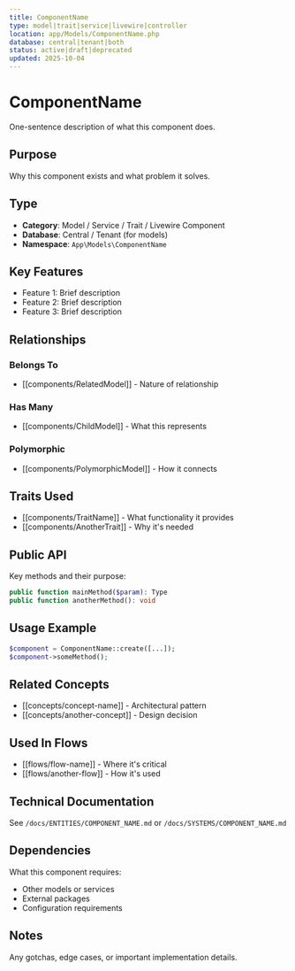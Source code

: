 ```yaml
---
title: ComponentName
type: model|trait|service|livewire|controller
location: app/Models/ComponentName.php
database: central|tenant|both
status: active|draft|deprecated
updated: 2025-10-04
---
```


# ComponentName

One-sentence description of what this component does.

## Purpose

Why this component exists and what problem it solves.

## Type

- **Category**: Model / Service / Trait / Livewire Component
- **Database**: Central / Tenant (for models)
- **Namespace**: `App\Models\ComponentName`

## Key Features

- Feature 1: Brief description
- Feature 2: Brief description
- Feature 3: Brief description

## Relationships

### Belongs To

- [[components/RelatedModel]] - Nature of relationship

### Has Many

- [[components/ChildModel]] - What this represents

### Polymorphic

- [[components/PolymorphicModel]] - How it connects

## Traits Used

- [[components/TraitName]] - What functionality it provides
- [[components/AnotherTrait]] - Why it's needed

## Public API

Key methods and their purpose:

```php
public function mainMethod($param): Type
public function anotherMethod(): void
```

## Usage Example

```php
$component = ComponentName::create([...]);
$component->someMethod();
```

## Related Concepts

- [[concepts/concept-name]] - Architectural pattern
- [[concepts/another-concept]] - Design decision

## Used In Flows

- [[flows/flow-name]] - Where it's critical
- [[flows/another-flow]] - How it's used

## Technical Documentation

See `/docs/ENTITIES/COMPONENT_NAME.md` or `/docs/SYSTEMS/COMPONENT_NAME.md`

## Dependencies

What this component requires:

- Other models or services
- External packages
- Configuration requirements

## Notes

Any gotchas, edge cases, or important implementation details.
